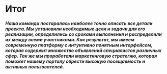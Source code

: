 # Итог
##### Наша команда постаралась наиболее точно описать все детали проекта. Мы установили необходимые цели и задачи для его реализации, определились со сроками выполнения и распределили их между всеми участниками. Как результат, мы имеем современную платформу с интуитивно понятным интерфейсом, которая содержит множество объявлений специалистов различных сфер. Так же мы проработали маркетинговую стратегию, которая поможет нашему порталу обрести высокую посещаемость и активных пользователей.   
